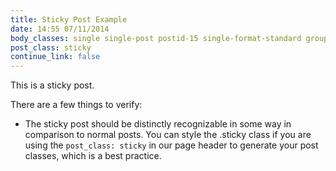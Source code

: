 ```yaml
---
title: Sticky Post Example
date: 14:55 07/11/2014
body_classes: single single-post postid-15 single-format-standard group-blog
post_class: sticky
continue_link: false
---
```


This is a sticky post.

There are a few things to verify:

* The sticky post should be distinctly recognizable in some way in comparison to normal posts. You can style the .sticky class if you are using the ```post_class: sticky``` in our page header to generate your post classes, which is a best practice.
